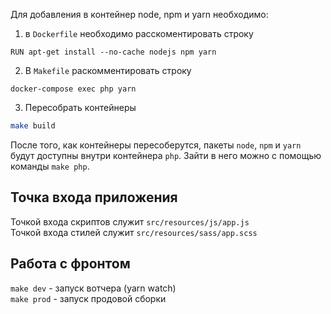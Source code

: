 Для добавления в контейнер node, npm и yarn необходимо:
1. в `Dockerfile` необходимо расскоментировать строку

```docker
RUN apt-get install --no-cache nodejs npm yarn
```

2. В `Makefile` раскомментировать строку
```
docker-compose exec php yarn
```

3. Пересобрать контейнеры
```sh
make build
```

После того, как контейнеры пересоберутся, пакеты `node`, `npm` и `yarn` будут доступны внутри контейнера `php`. Зайти в него можно с помощью команды `make php`.


## Точка входа приложения
Точкой входа скриптов служит `src/resources/js/app.js`<br>
Точкой входа стилей служит `src/resources/sass/app.scss`

## Работа с фронтом
`make dev` - запуск вотчера (yarn watch)<br>
`make prod` - запуск продовой сборки
